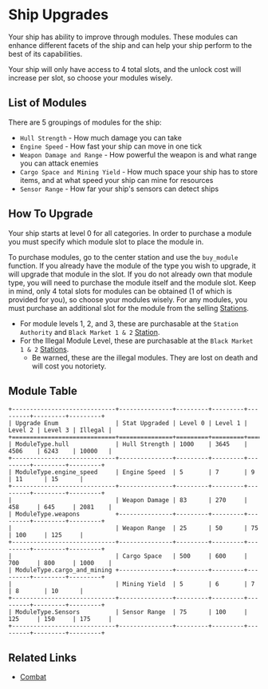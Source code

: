 # Ship Upgrades

Your ship has ability to improve through modules. These modules can enhance different facets of the ship
and can help your ship perform to the best of its capabilities.

Your ship will only have access to 4 total slots, and the unlock cost will increase per slot, so choose your modules wisely.

## List of Modules

There are 5 groupings of modules for the ship:
* `Hull Strength` - How much damage you can take
* `Engine Speed` - How fast your ship can move in one tick
* `Weapon Damage and Range` - How powerful the weapon is and what range you can attack enemies
* `Cargo Space and Mining Yield` - How much space your ship has to store items, and at what speed your ship can mine for resources
* `Sensor Range` - How far your ship's sensors can detect ships

## How To Upgrade

Your ship starts at level 0 for all categories. In order to purchase a module you must specify which module slot to place the module in.

To purchase modules, go to the center station and use the `buy_module` function. If you already have the module of the type you wish to upgrade, 
it will upgrade that module in the slot. If you do not already own that module type, you will need to purchase the module itself and the module slot.
Keep in mind, only 4 total slots for modules can be obtained (1 of which is provided for you), so choose your modules wisely.
For any modules, you must purchase an additional slot for the module from the selling [Stations](stations.html).
- For module levels 1, 2, and 3, these are purchasable at the `Station Authority` and `Black Market 1 & 2` [Station](stations.html).
- For the Illegal Module Level, these are purchasable at the `Black Market 1 & 2` [Stations](stations.html).
  - Be warned, these are the illegal modules. They are lost on death and will cost you notoriety.

## Module Table

```eval_rst
+-----------------------------+---------------+---------+---------+---------+---------+---------+
| Upgrade Enum                | Stat Upgraded | Level 0 | Level 1 | Level 2 | Level 3 | Illegal |
+=============================+===============+=========+=========+=========+=========+=========+
| ModuleType.hull             | Hull Strength | 1000    | 3645    | 4506    | 6243    | 10000   |
+-----------------------------+---------------+---------+---------+---------+---------+---------+
| ModuleType.engine_speed     | Engine Speed  | 5       | 7       | 9       | 11      | 15      |
+-----------------------------+---------------+---------+---------+---------+---------+---------+
|                             | Weapon Damage | 83      | 270     | 458     | 645     | 2081    |
| ModuleType.weapons          +---------------+---------+---------+---------+---------+---------+
|                             | Weapon Range  | 25      | 50      | 75      | 100     | 125     |
+-----------------------------+---------------+---------+---------+---------+---------+---------+
|                             | Cargo Space   | 500     | 600     | 700     | 800     | 1000    |
| ModuleType.cargo_and_mining +---------------+---------+---------+---------+---------+---------+
|                             | Mining Yield  | 5       | 6       | 7       | 8       | 10      |
+-----------------------------+---------------+---------+---------+---------+---------+---------+
| ModuleType.Sensors          | Sensor Range  | 75      | 100     | 125     | 150     | 175     |
+-----------------------------+---------------+---------+---------+---------+---------+---------+
```

## Related Links

* [Combat](combat.html)
